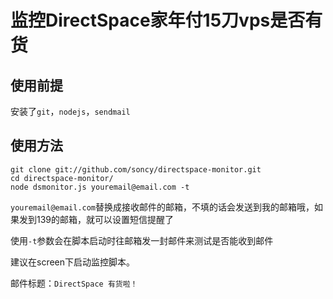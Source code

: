 # 监控DirectSpace家年付15刀vps是否有货

## 使用前提
    
安装了`git`，`nodejs`，`sendmail`

## 使用方法

    git clone git://github.com/soncy/directspace-monitor.git
    cd directspace-monitor/
    node dsmonitor.js youremail@email.com -t

`youremail@email.com`替换成接收邮件的邮箱，不填的话会发送到我的邮箱哦，如果发到139的邮箱，就可以设置短信提醒了

使用`-t`参数会在脚本启动时往邮箱发一封邮件来测试是否能收到邮件

建议在screen下启动监控脚本。

邮件标题：`DirectSpace 有货啦！`
